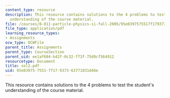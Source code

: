 ```yaml
---
content_type: resource
description: This resource contains solutions to the 4 problems to test the student's
  understanding of the course material.
file: /courses/8-811-particle-physics-ii-fall-2005/95e0397575517f17937363771831d46e_sol2.pdf
file_type: application/pdf
learning_resource_types:
- Assignments
ocw_type: OCWFile
parent_title: Assignments
parent_type: CourseSection
parent_uid: ee1af684-b42f-0c32-f73f-75d9cf564912
resourcetype: Document
title: sol2.pdf
uid: 95e03975-7551-7f17-9373-63771831d46e
---
```

This resource contains solutions to the 4 problems to test the student's understanding of the course material.

